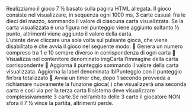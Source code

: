 Realizziamo il gioco 7 ½ basato sulla pagina HTML allegata. 
Il gioco consiste nel visualizzare, in sequenza ogni 1000 ms, 3 carte casuali fra le dieci del mazzo, sommando il valore di ciascuna 
carta visualizzata. Se la carta visualizzata è una figura nel punteggio viene aggiunto soltanto ½ punto, altrimenti viene aggiunto il 
valore della carta.  
L’utente deve cliccare una sola volta sul pulsante gioca, che viene disabilitato e che avvia il gioco nel seguente modo:  Genera un numero
compreso tra 1 e 10 sempre diverso in corrispondenza di ogni carta  Visualizza nel contenitore denominato imgCarta l’immagine della carta
corrispondente  Aggiorna il punteggio sommando il valore della carta visualizzata.  Aggiorna la label denominata lblPunteggio con il 
punteggio fin’ora totalizzato  Avvia un timer che, dopo 1 secondo provveda a richiamare nuovamente la funzione gioca( ) che visualizzerà 
una seconda carta e così via per la terza carta 
Il sistema deve visualizzare complessivamente 3 carte.Se nell’ambito delle 3 carte il giocatore NON sfora il 7 ½ vince la partita, 
altrimenti perde. 
